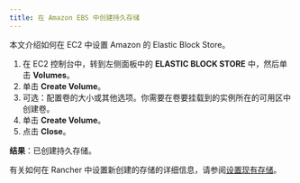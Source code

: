 ```yaml
---
title: 在 Amazon EBS 中创建持久存储
---
```


本文介绍如何在 EC2 中设置 Amazon 的 Elastic Block Store。

1. 在 EC2 控制台中，转到左侧面板中的 **ELASTIC BLOCK STORE** 中，然后单击 **Volumes**。
1. 单击 **Create Volume**。
1. 可选：配置卷的大小或其他选项。你需要在卷要挂载到的实例所在的可用区中创建卷。
1. 单击 **Create Volume**。
1. 点击 **Close**。

**结果**：已创建持久存储。

有关如何在 Rancher 中设置新创建的存储的详细信息，请参阅[设置现有存储](../manage-persistent-storage/set-up-existing-storage.md)。